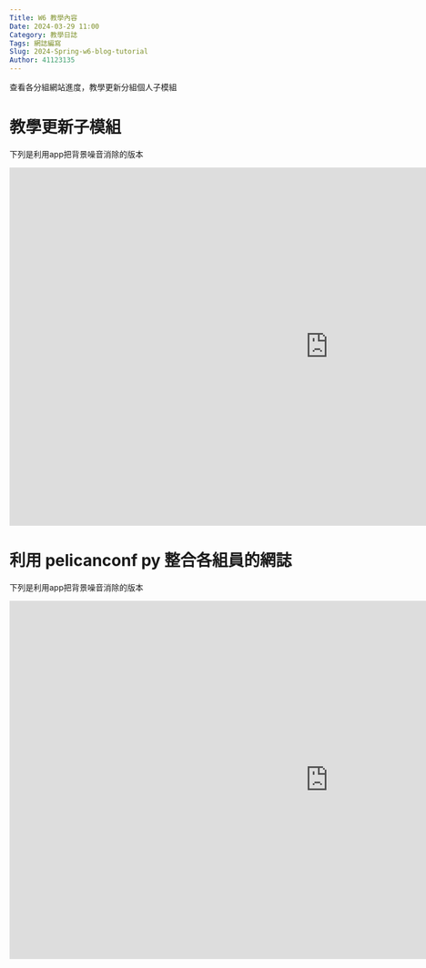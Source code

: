 ```yaml
---
Title: W6 教學內容
Date: 2024-03-29 11:00
Category: 教學日誌
Tags: 網誌編寫
Slug: 2024-Spring-w6-blog-tutorial
Author: 41123135
---
```


查看各分組網站進度，教學更新分組個人子模組

<!-- PELICAN_END_SUMMARY -->

# 教學更新子模組

下列是利用app把背景噪音消除的版本

<iframe width="1120" height="630" src="https://www.youtube.com/embed/tE5MZzl_7P8?si=UPu49CicBHHnR63Z" title="YouTube video player" frameborder="0" allow="accelerometer; autoplay; clipboard-write; encrypted-media; gyroscope; picture-in-picture; web-share" referrerpolicy="strict-origin-when-cross-origin" allowfullscreen></iframe>

# 利用 pelicanconf py 整合各組員的網誌

下列是利用app把背景噪音消除的版本

<iframe width="1120" height="630" src="https://www.youtube.com/embed/-xuR2hL4zIw?si=_kWq_75U4pSHthe7" title="YouTube video player" frameborder="0" allow="accelerometer; autoplay; clipboard-write; encrypted-media; gyroscope; picture-in-picture; web-share" referrerpolicy="strict-origin-when-cross-origin" allowfullscreen></iframe>


